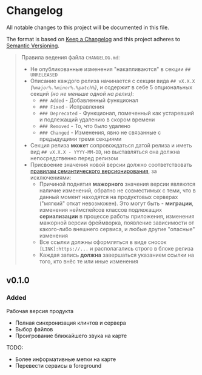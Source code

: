 # Changelog

All notable changes to this project will be documented in this file.

The format is based on [Keep a Changelog][keepachangelog] and this project adheres
to [Semantic Versioning][semver].

> Правила ведения файла `CHANGELOG.md`:
>
> - Не опубликованные изменения "накапливаются" в секции `## UNRELEASED`
> - Описание каждого релиза начинается с секции вида `## vX.X.X` _(`%major%.%minor%.%patch%`)_, и содержит в себе 5 опциональных секций _(но не меньше одной на релиз)_:
>   - `### Added` - Добавленный функционал
>   - `### Fixed` - Исправления
>   - `### Deprecated` - Функционал, помеченный как устаревший и подлежащий удалению в скором времени
>   - `### Removed` - То, что было удалено
>   - `### Changed` - Изменения, явно не связанные с предыдущими тремя секциями
> - Секция релиза **может** сопровождаться датой релиза и иметь вид `## vX.X.X - YYYY-MM-DD`, но выставляться она должна непосредственно перед релизом
> - Присвоение значения новой версии должно соответствовать [правилам семантического версионирования][semver], за исключениями:
>   - Причиной поднятия **мажорного** значения версии являются наличие изменений, обратно не совместимых с теми, что в данный момент находятся на продуктовых серверах ("мягкий" откат невозможен). Это могут быть - **миграции**, изменения неймспейсов классов подлежащих **сериализации** в процессе работы приложения, изменения мажорной версии фреймворка, появление зависимости от какого-либо внешнего сервиса, и любые другие "опасные" изменения
>   - Все ссылки должны оформляться в виде сносок `[LINK]:https://...` и располагались строго в блоке релиза
>   - Каждая запись **должна** завершаться указанием ссылки на того, кто внёс те или иные изменения

## v0.1.0

### Added

Рабочая версия продукта

- Полная синхронизация клинтов и сервера
- Выбор файлов
- Проигрование ближайшего звука на карте

TODO:

- Более информативные метки на карте
- Перевести сервисы в foreground

[keepachangelog]:https://keepachangelog.com/en/1.0.0/

[semver]:https://semver.org/spec/v2.0.0.html 
